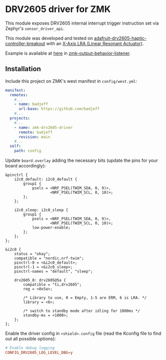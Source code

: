 # DRV2605 driver for ZMK

This module exposes DRV2605 internal interrupt trigger instruction set via Zephyr's `sensor_driver_api`.

This module was developed and tested on [adafruit-drv2605-haptic-controller-breakout](https://learn.adafruit.com/adafruit-drv2605-haptic-controller-breakout) with an [X-Axis LRA (Linear Resonant Actuator)](https://nfpshop.com/product/8mm-x-9mm-rectangular-linear-resonant-actuator-model-nfp-elv080935-using-for-wearable-device-haptic-feedback).

Example is available at [here](https://github.com/badjeff/zmk-output-behavior-listener/blob/54ba63badb1f5bf9697b2e14753396eb54b153c7/src/output_haptic_feedback.c#L51) in [zmk-output-behavior-listener](https://github.com/badjeff/zmk-output-behavior-listener).

## Installation

Include this project on ZMK's west manifest in `config/west.yml`:

```yml
manifest:
  remotes:
    #...
    - name: badjeff
      url-base: https://github.com/badjeff
    #...
  projects:
    #...
    - name: zmk-drv2605-driver
      remote: badjeff
      revision: main
    #...
  self:
    path: config
```

Update `board.overlay` adding the necessary bits (update the pins for your board accordingly):

```dts
&pinctrl {
    i2c0_default: i2c0_default {
        group1 {
            psels = <NRF_PSEL(TWIM_SDA, 0, 9)>,
                    <NRF_PSEL(TWIM_SCL, 0, 10)>;
        };
    };

    i2c0_sleep: i2c0_sleep {
        group1 {
            psels = <NRF_PSEL(TWIM_SDA, 0, 9)>,
                    <NRF_PSEL(TWIM_SCL, 0, 10)>;
            low-power-enable;
        };
    };
};

&i2c0 {
    status = "okay";
    compatible = "nordic,nrf-twim";
    pinctrl-0 = <&i2c0_default>;
    pinctrl-1 = <&i2c0_sleep>;
    pinctrl-names = "default", "sleep";

    drv2605_0: drv2605@5a {
        compatible = "ti,drv2605";
        reg = <0x5a>;

        /* Library to use, 0 = Empty, 1-5 are ERM, 6 is LRA. */
        library = <6>;

        /* switch to standby mode after idling for 1000ms */
        standby-ms = <1000>;
    };
};
```

Enable the driver config in `<shield>.config` file (read the Kconfig file to find out all possible options):

```conf
# Enable debug logging
CONFIG_DRV2605_LOG_LEVEL_DBG=y
```
